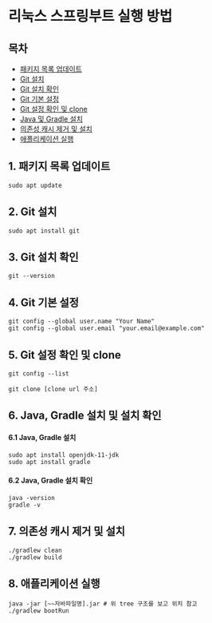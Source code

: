 # 리눅스 스프링부트 실행 방법
## 목차
- [패키지 목록 업데이트](#패키지-목록-업데이트)
- [Git 설치](#git-설치)
- [Git 설치 확인](#git-설치-확인)
- [Git 기본 설정](#git-기본-설정)
- [Git 설정 확인 및 clone](#git-설정-확인-및-clone)
- [Java 및 Gradle 설치](#java-및-gradle-설치)
- [의존성 캐시 제거 및 설치](#의존성-캐시-제거-및-설치)
- [애플리케이션 실행](#애플리케이션-실행)

## 1. 패키지 목록 업데이트
```
sudo apt update
```
## 2. Git 설치
```
sudo apt install git
```
## 3. Git 설치 확인
```
git --version
```
## 4. Git 기본 설정
```
git config --global user.name "Your Name"
git config --global user.email "your.email@example.com"
```
## 5. Git 설정 확인 및 clone
```
git config --list
```
```
git clone [clone url 주소]
```
## 6. Java, Gradle 설치 및 설치 확인
#### 6.1 Java, Gradle 설치
```
sudo apt install openjdk-11-jdk
sudo apt install gradle
```
#### 6.2 Java, Gradle 설치 확인
```
java -version
gradle -v
```
## 7. 의존성 캐시 제거 및 설치
```
./gradlew clean
./gradlew build
```
## 8. 애플리케이션 실행
```
java -jar [~~자바파일명].jar # 위 tree 구조를 보고 위치 참고
./gradlew bootRun
```
